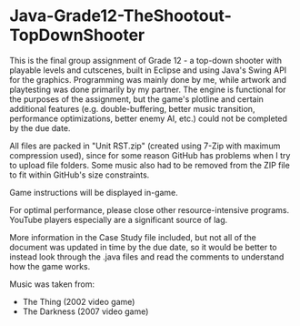 # Java-Grade12-TheShootout-TopDownShooter
This is the final group assignment of Grade 12 - a top-down shooter with playable levels and cutscenes, built in Eclipse and using Java's Swing API for the graphics. Programming was mainly done by me, while artwork and playtesting was done primarily by my partner. The engine is functional for the purposes of the assignment, but the game's plotline and certain additional features (e.g. double-buffering, better music transition, performance optimizations, better enemy AI, etc.) could not be completed by the due date.

All files are packed in "Unit RST.zip" (created using 7-Zip with maximum compression used), since for some reason GitHub has problems when I try to upload file folders. Some music also had to be removed from the ZIP file to fit within GitHub's size constraints.

Game instructions will be displayed in-game.

For optimal performance, please close other resource-intensive programs. YouTube players especially are a significant source of lag.

More information in the Case Study file included, but not all of the document was updated in time by the due date, so it would be better to instead look through the .java files and read the comments to understand how the game works.

Music was taken from:
  - The Thing (2002 video game)
  - The Darkness (2007 video game)
